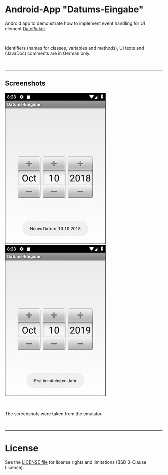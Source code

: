 # Android-App "Datums-Eingabe"

Android app to demonstrate how to implement event handling for UI element [DatePicker](https://developer.android.com/reference/android/widget/DatePicker).

<br>

Identifiers (names for classes, variables and methods), UI texts and (JavaDoc) comments are in German only.

<br>

----
## Screenshots

![Screenshot 1](screenshot_1.png)  ![Screenshot 2](screenshot_2.png)

<br>

The screenshots were taken from the emulator.

<br>

----
# License

See the [LICENSE file](LICENSE.md) for license rights and limitations (BSD 3-Clause License).
